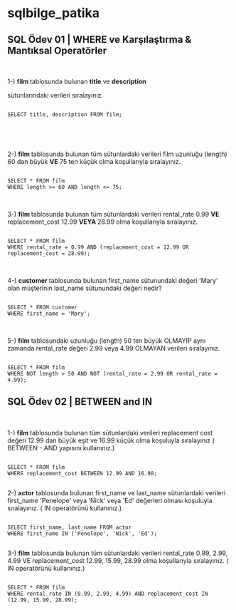 # sqlbilge_patika
## SQL Ödev 01 | WHERE ve Karşılaştırma & Mantıksal Operatörler

 

<br>

 

1-) <strong>film </strong>tablosunda bulunan <strong>title</strong> ve <strong>description</strong>

sütunlarındaki verileri sıralayınız.
 
```
 
SELECT title, description FROM film;

 
```

<br>

2-) <strong>film </strong> tablosunda bulunan tüm sütunlardaki verileri film uzunluğu (length) 60 dan büyük <strong>VE</strong> 75 ten küçük 
olma koşullarıyla sıralayınız. 

```

SELECT * FROM film
WHERE length >= 60 AND length <= 75;

```

<br>

3-) <strong>film </strong> tablosunda bulunan tüm sütunlardaki verileri rental_rate 0.99 <strong>VE </strong> replacement_cost 12.99 <strong>VEYA </strong> 
28.99 olma koşullarıyla sıralayınız. 

```

SELECT * FROM film
WHERE rental_rate = 0.99 AND (replacement_cost = 12.99 OR replacement_cost = 28.99);

```

<br>

4-) <strong>customer </strong> tablosunda bulunan first_name sütunundaki değeri 'Mary' olan müşterinin last_name sütunundaki değeri nedir? 

```

SELECT * FROM customer 
WHERE first_name = 'Mary';

```

<br>

5-) <strong>film </strong> tablosundaki uzunluğu (length) 50 ten büyük OLMAYIP aynı zamanda rental_rate değeri 2.99 veya 4.99 OLMAYAN 
verileri sıralayınız. 

```

SELECT * FROM film
WHERE NOT length > 50 AND NOT (rental_rate = 2.99 OR rental_rate = 4.99);

```


## SQL Ödev 02 | BETWEEN and IN

 
<br>

 
1-) <strong>film </strong> tablosunda bulunan tüm sütunlardaki verileri replacement cost değeri 12.99 dan büyük eşit ve 16.99 küçük olma 
koşuluyla sıralayınız ( BETWEEN - AND yapısını kullanınız.)
 
```
 
SELECT * FROM film
WHERE replacement_cost BETWEEN 12.99 AND 16.98;
 
```

2-) <strong>actor</strong> tablosunda bulunan first_name ve last_name sütunlardaki verileri first_name 'Penelope' veya 'Nick' veya 'Ed' değerleri 
olması koşuluyla sıralayınız. ( IN operatörünü kullanınız.)

```
 
SELECT first_name, last_name FROM actor
WHERE first_name IN ('Penelope', 'Nick', 'Ed');
 
```

3-) <strong>film</strong>  tablosunda bulunan tüm sütunlardaki verileri rental_rate 0.99, 2.99, 4.99 VE replacement_cost 12.99, 15.99, 28.99 
olma koşullarıyla sıralayınız. ( IN operatörünü kullanınız.)

```
 
SELECT * FROM film
WHERE rental_rate IN (0.99, 2.99, 4.99) AND replacement_cost IN (12.99, 15.99, 28.99);
 
```
